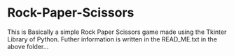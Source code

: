 # Rock-Paper-Scissors
This is Basically a simple Rock Paper Scissors game made using the Tkinter Library of Python.
Futher information is written in the READ_ME.txt in the above folder...
